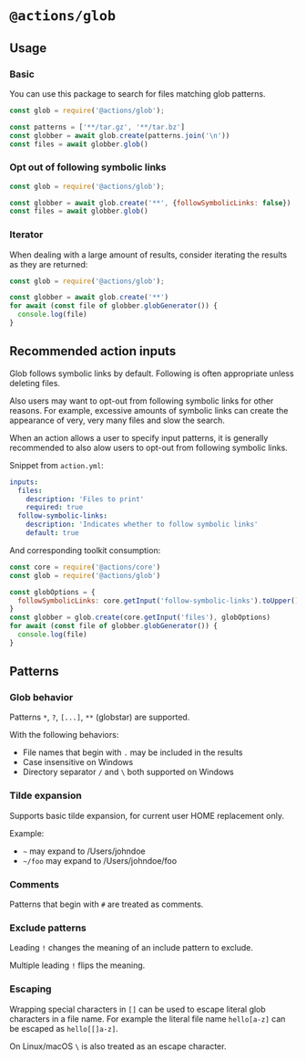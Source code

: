 # `@actions/glob`

## Usage

### Basic

You can use this package to search for files matching glob patterns.

```js
const glob = require('@actions/glob');

const patterns = ['**/tar.gz', '**/tar.bz']
const globber = await glob.create(patterns.join('\n'))
const files = await globber.glob()
```

### Opt out of following symbolic links

```js
const glob = require('@actions/glob');

const globber = await glob.create('**', {followSymbolicLinks: false})
const files = await globber.glob()
```

### Iterator

When dealing with a large amount of results, consider iterating the results as they are returned:

```js
const glob = require('@actions/glob');

const globber = await glob.create('**')
for await (const file of globber.globGenerator()) {
  console.log(file)
}
```

## Recommended action inputs

Glob follows symbolic links by default. Following is often appropriate unless deleting files.

Also users may want to opt-out from following symbolic links for other reasons.
For example, excessive amounts of symbolic links can create the appearance of very,
very many files and slow the search.

When an action allows a user to specify input patterns, it is generally recommended to also
alow users to opt-out from following symbolic links.

Snippet from `action.yml`:

```yaml
inputs:
  files:
    description: 'Files to print'
    required: true
  follow-symbolic-links:
    description: 'Indicates whether to follow symbolic links'
    default: true
```

And corresponding toolkit consumption:

```js
const core = require('@actions/core')
const glob = require('@actions/glob')

const globOptions = {
  followSymbolicLinks: core.getInput('follow-symbolic-links').toUpper() !== 'FALSE'
}
const globber = glob.create(core.getInput('files'), globOptions)
for await (const file of globber.globGenerator()) {
  console.log(file)
}
```

## Patterns

### Glob behavior

Patterns `*`, `?`, `[...]`, `**` (globstar) are supported.

With the following behaviors:
- File names that begin with `.` may be included in the results
- Case insensitive on Windows
- Directory separator `/` and `\` both supported on Windows

### Tilde expansion

Supports basic tilde expansion, for current user HOME replacement only.

Example:
- `~` may expand to /Users/johndoe
- `~/foo` may expand to /Users/johndoe/foo

### Comments

Patterns that begin with `#` are treated as comments.

### Exclude patterns

Leading `!` changes the meaning of an include pattern to exclude.

Multiple leading `!` flips the meaning.

### Escaping

Wrapping special characters in `[]` can be used to escape literal glob characters
in a file name. For example the literal file name `hello[a-z]` can be escaped as `hello[[]a-z]`.

On Linux/macOS `\` is also treated as an escape character.

